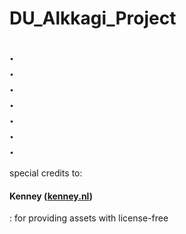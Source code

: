 DU_Alkkagi_Project
==================
.   
.   
.   
.   
.   
.   
.   
---------
   
special credits to:   
#### Kenney ([kenney.nl](https://kenney.nl))   
: for providing assets with license-free
